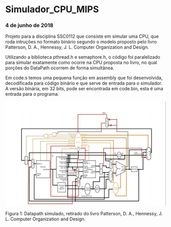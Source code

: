 # Simulador_CPU_MIPS

### 4 de junho de 2018

Projeto para a disciplina SSC0112 que consiste em simular uma CPU, que roda intruções no formato binário segundo o modelo proposto pelo livro Patterson, D. A., Hennessy, J. L. Computer Organization and Design.

Utilizando a biblioteca pthread.h e semaphore.h, o código foi paralelizado para simular exatamente como ocorre na CPU proposta no livro, no qual porções do DataPath ocorrem de forma simultânea.

Em code.s temos uma pequena função em assembly que foi desenvolvida, decodificada para código binário e que serve de entrada para o simulador. A versão binária, em 32 bits, pode ser encontrada em code.bin, esta é uma entrada para o programa.

![alt text](https://github.com/CaioRib/Simulador_CPU_MIPS/blob/main/img/datapath.png?raw=true)

Figura 1: Datapath simulado, retirado do livro Patterson, D. A., Hennessy, J. L. Computer Organization and Design.
